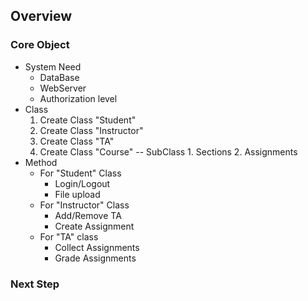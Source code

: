 ## Overview
### Core Object
- System Need
	- DataBase
	- WebServer
	- Authorization level 
- Class
	1. Create Class "Student"
	2. Create Class "Instructor" 
	3. Create Class "TA"
	4. Create Class "Course"
		-- SubClass
			1. Sections
			2. Assignments
- Method
	- For "Student" Class
		- Login/Logout
		- File upload
	- For "Instructor" Class
		- Add/Remove TA
		- Create Assignment
	 - For "TA" class
		- Collect Assignments
		- Grade Assignments
### Next Step
